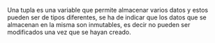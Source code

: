 

Una tupla es una variable que permite almacenar varios datos y estos pueden ser de tipos diferentes, se ha de indicar que los datos
que se almacenan en la misma son inmutables, es decir no pueden ser modificados una vez que se hayan creado.